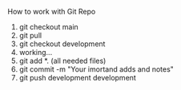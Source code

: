 How to work with Git Repo
1. git checkout main
2. git pull
3. git checkout development
4. working...
5. git add *. (all needed files)
6. git commit -m "Your imortand adds and notes"
7. git push development development